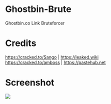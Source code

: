 # Ghostbin-Brute
Ghostbin.co Link Bruteforcer

# Credits
https://cracked.to/Sango | https://leaked.wiki \
https://cracked.to/amboss | https://pastehub.net

# Screenshot
<img src="https://image.prntscr.com/image/PaCmVpCRTKGPZwxE2T9Z8g.png">
